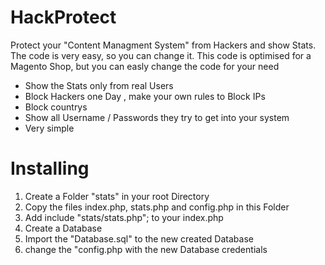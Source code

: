 # HackProtect
 
Protect your "Content Managment System" from Hackers and show Stats.
The code is very easy, so you can change it.
This code is optimised for a Magento Shop, but you can easly change the code for your need

- Show the Stats only from real Users
- Block Hackers one Day , make your own rules to Block IPs
- Block countrys
- Show all Username / Passwords they try to get into your system
- Very simple

# Installing

 1. Create a Folder "stats" in your root Directory
 2. Copy the files index.php, stats.php and config.php in this Folder
 3. Add    include "stats/stats.php";    to your index.php
 4. Create a Database
 5. Import the "Database.sql" to the new created Database
 6. change the "config.php with the new 	Database credentials

